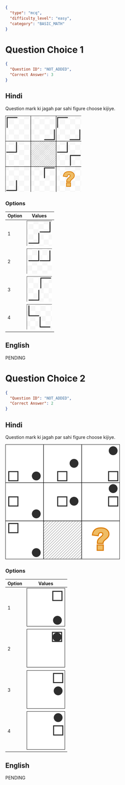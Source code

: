 ```json
{
  "type": "mcq",
  "difficulty_level": "easy",
  "category": "BASIC_MATH"
}
```

# Question Choice 1
```json
{
  "Question ID": "NOT_ADDED",
  "Correct Answer": 3
}
```

## Hindi
Question mark ki jagah par sahi figure choose kijiye.

![](images/question_11/choice1/choice1.png)

### Options
| Option | Values                                      |
|:-------|:-------------------------------------------:|
| 1      | ![](images/question_11/choice1/option1.png) |
| 2      | ![](images/question_11/choice1/option2.png) |
| 3      | ![](images/question_11/choice1/option3.png) |
| 4      | ![](images/question_11/choice1/option4.png) |

## English
PENDING

# Question Choice 2
```json
{
  "Question ID": "NOT_ADDED",
  "Correct Answer": 2
}
```

## Hindi
Question mark ki jagah par sahi figure choose kijiye.

![](images/question_11/choice2/choice2.png)

### Options
| Option | Values                                      |
|:-------|:-------------------------------------------:|
| 1      | ![](images/question_11/choice2/option1.png) |
| 2      | ![](images/question_11/choice2/option2.png) |
| 3      | ![](images/question_11/choice2/option3.png) |
| 4      | ![](images/question_11/choice2/option4.png) |


## English
PENDING
